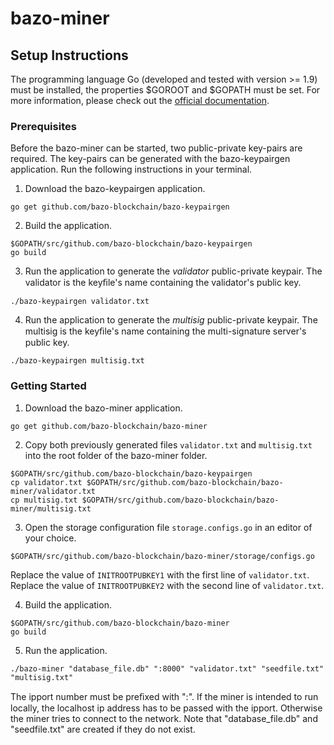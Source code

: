 # bazo-miner

## Setup Instructions 

The programming language Go (developed and tested with version >= 1.9) must be installed, the properties $GOROOT and $GOPATH must be set. For more information, please check out the [official documentation](https://github.com/golang/go/wiki/SettingGOPATH).

### Prerequisites

Before the bazo-miner can be started, two public-private key-pairs are required. The key-pairs can be generated with the bazo-keypairgen application. Run the following instructions in your terminal.

1. Download the bazo-keypairgen application.
```
go get github.com/bazo-blockchain/bazo-keypairgen
```

2. Build the application.
```
$GOPATH/src/github.com/bazo-blockchain/bazo-keypairgen
go build
```

3. Run the application to generate the _validator_ public-private keypair. The validator is the keyﬁle's name containing the validator's public key.
```
./bazo-keypairgen validator.txt
```

4. Run the application to generate the _multisig_ public-private keypair. The multisig is the keyﬁle's name containing the multi-signature server's public key.
```
./bazo-keypairgen multisig.txt
```

### Getting Started

1. Download the bazo-miner application.
```
go get github.com/bazo-blockchain/bazo-miner
```

2. Copy both previously generated files `validator.txt` and `multisig.txt` into the root folder of the bazo-miner folder.
```
$GOPATH/src/github.com/bazo-blockchain/bazo-keypairgen
cp validator.txt $GOPATH/src/github.com/bazo-blockchain/bazo-miner/validator.txt 
cp multisig.txt $GOPATH/src/github.com/bazo-blockchain/bazo-miner/multisig.txt 
```

3. Open the storage configuration file `storage.configs.go` in an editor of your choice.
```
$GOPATH/src/github.com/bazo-blockchain/bazo-miner/storage/configs.go
```

Replace the value of `INITROOTPUBKEY1` with the first line of `validator.txt`. Replace the value of `INITROOTPUBKEY2` with the second line of `validator.txt`. 

4. Build the application.
```
$GOPATH/src/github.com/bazo-blockchain/bazo-miner
go build
```

5. Run the application.
```
./bazo-miner "database_file.db" ":8000" "validator.txt" "seedfile.txt" "multisig.txt"
```

The ipport number must be preﬁxed with ":". If the miner is intended to run locally, the localhost ip address has to be passed with the ipport. Otherwise the miner tries to connect to the network. Note that "database_file.db" and "seedfile.txt" are created if they do not exist. 

